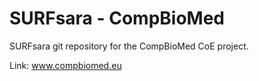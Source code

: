# SURFsara - CompBioMed 
SURFsara git repository for the CompBioMed CoE project.

Link: www.compbiomed.eu

